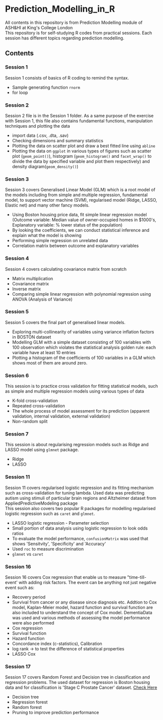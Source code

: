 # Prediction_Modelling_in_R
All contents in this repository is from Prediction Modelling module of ASH&HI at King's College London\
This repository is for self-studying R codes from practical sessions. Each session has different topics regarding prediction modelling.


## Contents

### Session 1
Session 1 consists of basics of R coding to remind the syntax.
- Sample generating function `rnorm`
- for loop

### Session 2
Session 2 file is in the Session 1 folder. As a same purpose of the exercise with Session 1, this file also contains fundamental functions, manipulation techniques and plotting the data
- import data (.csv, .dta, .sav)
- Checking dimensions and summary statistics
- Plotting the data on scatter plot and draw a best fitted line using `abline`
- Plotting the data on `ggplot` in various types of figures such as scatter plot (`geom_point()`), histogram (`geom_histogram()` and `facet_wrap()` to divide the data by specified variable and plot them respectively) and density diagram(`geom_density()`)

### Session 3
Session 3 covers Generalised Linear Model (GLM) which is a root model of the models including from simple and multiple regression, fundamental model, to support vector machine (SVM), regularised model (Ridge, LASSO, Elastic net) and many other fancy models.
- Using Boston housing price data, fit simple linear regression model (Outcome variable: Median value of owner-occupied homes in $1000's, Explanatory variable: % lower status of the population)
- By looking the coefficients, we can conduct statistical inference and explain what the model is showing
- Performing simple regression on unrelated data
- Correlation matrix between outcome and explanatory variables

### Session 4
Session 4 covers calculating covariance matrix from scratch 
- Matrix multiplication
- Covariance matrix
- Inverse matrix
- Comparing simple linear regression with polynomial regression using ANOVA (Analysis of Variance)

### Session 5
Session 5 covers the final part of generalised linear models. 
- Exploring multi-collinearity of variables using variance inflation factors in BOSTON dataset
- Modelling GLM with a simple dataset consisting of 100 variables with 100 observation which violates the statistical analysis golden rule: each variable have at least 10 entries
- Plotting a histogram of the coefficients of 100 variables in a GLM which shows most of them are around zero.

### Session 6
This session is to practice cross validation for fitting statistical models, such as simple and multiple regression models using various types of data

- K-fold cross-validation
- Repeated cross-validation
- The whole process of model assessment for its prediction (apparent validation, internal validation, external validation)
- Non-random split

### Session 7
This session is about regularising regression models such as Ridge and LASSO model using `glmnet` package.
- Ridge
- LASSO

### Session 11
Session 11 covers regularised logistic regression and its fitting mechanism such as cross-validation for tuning lambda. Used data was predicting autism using stimuli of particular brain regions and Altzheimer dataset from AppliedPredictiveModeling package\
This session also covers two popular R packages for modelling regularised logistic regression such as `caret` and `glmnet`.
- LASSO logistic regression - Parameter selection
- Small portion of data analysis using logistic regression to look odds ratios
- To evaluate the model performance, `confusionMatrix` was used that shows 'Sensitvity', 'Specificity' and 'Accuracy'
- Used `roc` to measure discrimination
- `glmnet` vs `caret`

### Session 16
Session 16 covers Cox regression that enable us to measure "time-till-event' with adding risk factors. The event can be anything not just negative event such as:
- Recovery period
- Survival from cancer or any disease since diagnosis etc.
Addtion to Cox model, Kaplan-Meier model, hazard function and survival function are also included to understand the concept of Cox model. DementiaData was used and various methods of assessing the model performance were also performed
- Cox regression
- Survival function
- Hazard function
- Concordance index (c-statistics), Calibration
- log rank -> to test the difference of statistical properties
- LASSO Cox

### Session 17
Session 17 covers Random Forest and Decision tree in classification and regression problems. The used dataset for regression is Boston housing data and for classification is 'Stage C Prostate Cancer' dataset. [Check Here](https://vincentarelbundock.github.io/Rdatasets/doc/rpart/stagec.html)

- Decision tree
- Regression forest
- Random forest
- Pruning to improve prediction performance
